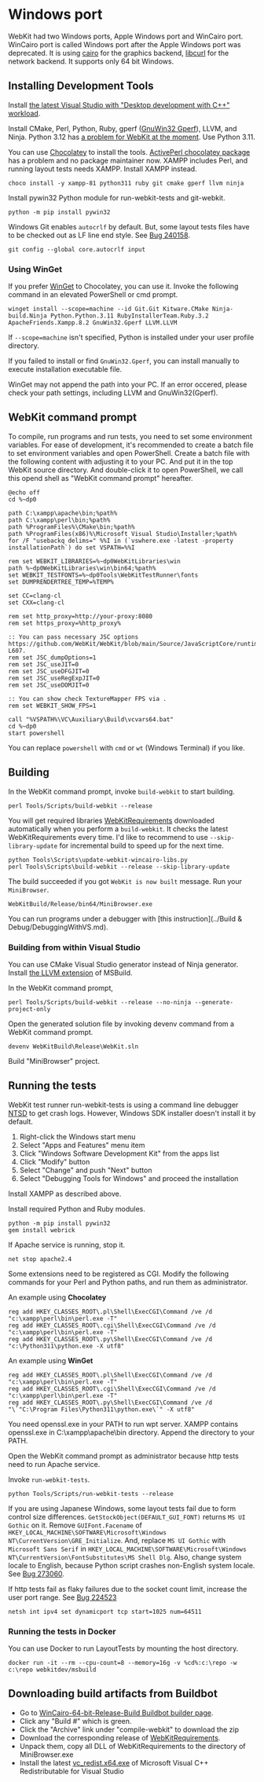 # Windows port

WebKit had two Windows ports, Apple Windows port and WinCairo port.
WinCairo port is called Windows port after the Apple Windows port was deprecated.
It is using [cairo](https://www.cairographics.org/) for the graphics backend, [libcurl](https://curl.se/libcurl/) for the network backend.
It supports only 64 bit Windows.

## Installing Development Tools

Install [the latest Visual Studio with "Desktop development with C++" workload](https://learn.microsoft.com/en-us/cpp/build/vscpp-step-0-installation).

Install CMake, Perl, Python, Ruby, gperf \([GnuWin32 Gperf](https://gnuwin32.sourceforge.net/packages/gperf.htm)\), LLVM, and Ninja.
Python 3.12 has [a problem for WebKit at the moment](https://webkit.org/b/261113). Use Python 3.11.

You can use [Chocolatey](https://community.chocolatey.org/) to install the tools.
[ActivePerl chocolatey package](https://community.chocolatey.org/packages/ActivePerl) has a problem and no package maintainer now.
XAMPP includes Perl, and running layout tests needs XAMPP. Install XAMPP instead.

```
choco install -y xampp-81 python311 ruby git cmake gperf llvm ninja
```

Install pywin32 Python module for run-webkit-tests and git-webkit.

```
python -m pip install pywin32
```

Windows Git enables `autocrlf` by default. But, some layout tests files have to be checked out as LF line end style. See [Bug 240158](https://bugs.webkit.org/show_bug.cgi?id=240158).

```
git config --global core.autocrlf input
```

### Using WinGet

If you prefer [WinGet](https://learn.microsoft.com/en-us/windows/package-manager/winget/) to Chocolatey, you can use it.
Invoke the following command in an elevated PowerShell or cmd prompt.

```
winget install --scope=machine --id Git.Git Kitware.CMake Ninja-build.Ninja Python.Python.3.11 RubyInstallerTeam.Ruby.3.2 ApacheFriends.Xampp.8.2 GnuWin32.Gperf LLVM.LLVM
```

If `--scope=machine` isn't specified, Python is installed under your user profile directory.

If you failed to install or find `GnuWin32.Gperf`, you can install manually to execute installation executable file.
 
WinGet may not append the path into your PC.
If an error occered, please check your path settings, including LLVM and GnuWin32(Gperf).

## WebKit command prompt

To compile, run programs and run tests, you need to set some environment variables.
For ease of development, it's recommended to create a batch file to set environment variables and open PowerShell.
Create a batch file with the following content with adjusting it to your PC.
And put it in the top WebKit source directory.
And double-click it to open PowerShell, we call this opend shell as "WebKit command prompt" hereafter.

```
@echo off
cd %~dp0

path C:\xampp\apache\bin;%path%
path C:\xampp\perl\bin;%path%
path %ProgramFiles%\CMake\bin;%path%
path %ProgramFiles(x86)%\Microsoft Visual Studio\Installer;%path%
for /F "usebackq delims=" %%I in (`vswhere.exe -latest -property installationPath`) do set VSPATH=%%I

rem set WEBKIT_LIBRARIES=%~dp0WebKitLibraries\win
path %~dp0WebKitLibraries\win\bin64;%path%
set WEBKIT_TESTFONTS=%~dp0Tools\WebKitTestRunner\fonts
set DUMPRENDERTREE_TEMP=%TEMP%

set CC=clang-cl
set CXX=clang-cl

rem set http_proxy=http://your-proxy:8080
rem set https_proxy=%http_proxy%

:: You can pass necessary JSC options https://github.com/WebKit/WebKit/blob/main/Source/JavaScriptCore/runtime/OptionsList.h#L83-L607.
rem set JSC_dumpOptions=1
rem set JSC_useJIT=0
rem set JSC_useDFGJIT=0
rem set JSC_useRegExpJIT=0
rem set JSC_useDOMJIT=0

:: You can show check TextureMapper FPS via .
rem set WEBKIT_SHOW_FPS=1

call "%VSPATH%\VC\Auxiliary\Build\vcvars64.bat"
cd %~dp0
start powershell
```

You can replace `powershell` with `cmd` or `wt` (Windows Terminal) if you like.


## Building

In the WebKit command prompt, invoke `build-webkit` to start building.

```
perl Tools/Scripts/build-webkit --release
```

You will get required libraries [WebKitRequirements](https://github.com/WebKitForWindows/WebKitRequirements) downloaded automatically when you perform a `build-webkit`.
It checks the latest WebKitRequirements every time.
I'd like to recommend to use `--skip-library-update` for incremental build to speed up for the next time.

```
python Tools\Scripts\update-webkit-wincairo-libs.py
perl Tools\Scripts\build-webkit --release --skip-library-update
```

The build succeeded if you got `WebKit is now built` message. Run your `MiniBrowser`.

```
WebKitBuild/Release/bin64/MiniBrowser.exe
```

You can run programs under a debugger with [this instruction](../Build & Debug/DebuggingWithVS.md).

### Building from within Visual Studio

You can use CMake Visual Studio generator instead of Ninja generator.
Install [the LLVM extension](https://learn.microsoft.com/en-us/cpp/build/clang-support-msbuild) of MSBuild.

In the WebKit command prompt,

```
perl Tools/Scripts/build-webkit --release --no-ninja --generate-project-only
```

Open the generated solution file by invoking devenv command from a WebKit command prompt.

```
devenv WebKitBuild\Release\WebKit.sln
```

Build "MiniBrowser" project.


## Running the tests

WebKit test runner run-webkit-tests is using a command line debugger [NTSD](https://learn.microsoft.com/en-us/windows-hardware/drivers/debugger/debugging-using-cdb-and-ntsd) to get crash logs.
However, Windows SDK installer doesn't install it by default.

1. Right-click the Windows start menu
2. Select "Apps and Features" menu item
3. Click "Windows Software Development Kit" from the apps list
4. Click "Modify" button
5. Select "Change" and push "Next" button
6. Select "Debugging Tools for Windows" and proceed the installation

Install XAMPP as described above.

Install required Python and Ruby modules.

```
python -m pip install pywin32
gem install webrick
```

If Apache service is running, stop it.

```
net stop apache2.4
```

Some extensions need to be registered as CGI. Modify the following commands for your Perl and Python paths, and run them as administrator.

An example using **Chocolatey**
```
reg add HKEY_CLASSES_ROOT\.pl\Shell\ExecCGI\Command /ve /d "c:\xampp\perl\bin\perl.exe -T"
reg add HKEY_CLASSES_ROOT\.cgi\Shell\ExecCGI\Command /ve /d "c:\xampp\perl\bin\perl.exe -T"
reg add HKEY_CLASSES_ROOT\.py\Shell\ExecCGI\Command /ve /d "c:\Python311\python.exe -X utf8"
```

An example using **WinGet**
```
reg add HKEY_CLASSES_ROOT\.pl\Shell\ExecCGI\Command /ve /d "c:\xampp\perl\bin\perl.exe -T"
reg add HKEY_CLASSES_ROOT\.cgi\Shell\ExecCGI\Command /ve /d "c:\xampp\perl\bin\perl.exe -T"
reg add HKEY_CLASSES_ROOT\.py\Shell\ExecCGI\Command /ve /d "\`"C:\Program Files\Python311\python.exe\`" -X utf8"
```

You need openssl.exe in your PATH to run wpt server.
XAMPP contains openssl.exe in C:\xampp\apache\bin directory. Append the directory to your PATH.

Open the WebKit command prompt as administrator because http tests need to run Apache service.

Invoke `run-webkit-tests`.

```
python Tools/Scripts/run-webkit-tests --release
```

If you are using Japanese Windows, some layout tests fail due to form control size differences.
`GetStockObject(DEFAULT_GUI_FONT)` returns `MS UI Gothic` on it.
Remove `GUIFont.Facename` of `HKEY_LOCAL_MACHINE\SOFTWARE\Microsoft\Windows NT\CurrentVersion\GRE_Initialize`.
And, replace `MS UI Gothic` with `Microsoft Sans Serif` in `HKEY_LOCAL_MACHINE\SOFTWARE\Microsoft\Windows NT\CurrentVersion\FontSubstitutes\MS Shell Dlg`.
Also, change system locale to English, because Python script crashes non-English system locale. See [Bug 273060](https://bugs.webkit.org/show_bug.cgi?id=273060).

If http tests fail as flaky failures due to the socket count limit, increase the user port range. See [Bug 224523](https://bugs.webkit.org/show_bug.cgi?id=224523)
```
netsh int ipv4 set dynamicport tcp start=1025 num=64511
```

### Running the tests in Docker

You can use Docker to run LayoutTests by mounting the host directory.

```
docker run -it --rm --cpu-count=8 --memory=16g -v %cd%:c:\repo -w c:\repo webkitdev/msbuild
```

## Downloading build artifacts from Buildbot

 * Go to [WinCairo-64-bit-Release-Build Buildbot builder page](https://build.webkit.org/#/builders/731).
 * Click any "Build #" which is green.
 * Click the "Archive" link under "compile-webkit" to download the zip
 * Download the corresponding release of [WebKitRequirements](https://github.com/WebKitForWindows/WebKitRequirements/releases).
 * Unpack them, copy all DLL of WebKitRequirements to the directory of MiniBrowser.exe
 * Install the latest [vc_redist.x64.exe](https://docs.microsoft.com/en-us/cpp/windows/latest-supported-vc-redist) of Microsoft Visual C++ Redistributable for Visual Studio
